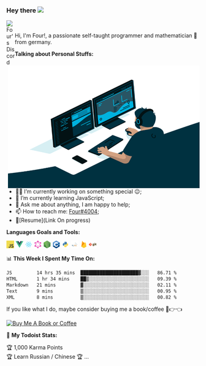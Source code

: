 ### Hey there <img src="https://media.giphy.com/media/hvRJCLFzcasrR4ia7z/giphy.gif" width="25px">
<a href="https://discord.gg/cb3Kf3HH">
  <img align="left" alt="Four's Discord" width="22px" src="https://raw.githubusercontent.com/peterthehan/peterthehan/master/assets/discord.svg" />
</a>




<br />

Hi, I'm Four!, a passionate self-taught programmer and mathematician 🚀 from germany.

  <img align="right" alt="GIF" src="https://raw.githubusercontent.com/FourDeveloper/FourDeveloper/main/me.gif" width="500" height="320" />
  
**Talking about Personal Stuffs:**

- 👨‍🚀 I’m currently working on something special :wink:;
- 🌱 I’m currently learning JavaScript; 
- 💬 Ask me about anything, I am happy to help;
- 📫 How to reach me: [Four#4004](https://discord.com/);
- 📝[Resume](Link On progress)

**Languages Goals and Tools:**  

<code><img height="20" src="https://raw.githubusercontent.com/github/explore/80688e429a7d4ef2fca1e82350fe8e3517d3494d/topics/javascript/javascript.png"></code>
<code><img height="20" src="https://raw.githubusercontent.com/github/explore/80688e429a7d4ef2fca1e82350fe8e3517d3494d/topics/vue/vue.png"></code>
<code><img height="20" src="https://raw.githubusercontent.com/github/explore/80688e429a7d4ef2fca1e82350fe8e3517d3494d/topics/react/react.png"></code>
<code><img height="20" src="https://raw.githubusercontent.com/github/explore/5c058a388828bb5fde0bcafd4bc867b5bb3f26f3/topics/graphql/graphql.png"></code>
<code><img height="20" src="https://raw.githubusercontent.com/github/explore/80688e429a7d4ef2fca1e82350fe8e3517d3494d/topics/nodejs/nodejs.png"></code>
<code><img height="20" src="https://raw.githubusercontent.com/github/explore/80688e429a7d4ef2fca1e82350fe8e3517d3494d/topics/cpp/cpp.png"></code>
<code><img height="20" src="https://raw.githubusercontent.com/github/explore/80688e429a7d4ef2fca1e82350fe8e3517d3494d/topics/python/python.png"></code>
<code><img height="20" src="https://raw.githubusercontent.com/github/explore/80688e429a7d4ef2fca1e82350fe8e3517d3494d/topics/mysql/mysql.png"></code>
<code><img height="20" src="https://raw.githubusercontent.com/github/explore/80688e429a7d4ef2fca1e82350fe8e3517d3494d/topics/firebase/firebase.png"></code>
<code><img height="20" src="https://raw.githubusercontent.com/github/explore/80688e429a7d4ef2fca1e82350fe8e3517d3494d/topics/git/git.png"></code>

📊 **This Week I Spent My Time On:**
<!--START_SECTION:waka-->
```text
JS         14 hrs 35 mins  █████████████████████▓░░░   86.71 % 
HTML       1 hr 34 mins    ██▒░░░░░░░░░░░░░░░░░░░░░░   09.39 % 
Markdown   21 mins         ▓░░░░░░░░░░░░░░░░░░░░░░░░   02.11 % 
Text       9 mins          ▒░░░░░░░░░░░░░░░░░░░░░░░░   00.95 % 
XML        8 mins          ▒░░░░░░░░░░░░░░░░░░░░░░░░   00.82 % 
```
<!--END_SECTION:waka-->

If you like what I do, maybe consider buying me a book/coffee 🥺👉👈

<a href="https://www.buymeacoffee.com/Four" target="_blank"><img src="https://cdn.buymeacoffee.com/buttons/v2/default-red.png" alt="Buy Me A Book or Coffee" width="150" ></a>

🚧 **My Todoist Stats:**
<!-- TODO-IST:START -->
🏆  1,000 Karma Points      
🏆  Learn Russian / Chinese
🏆  ... 

<!-- TODO-IST:END -->






